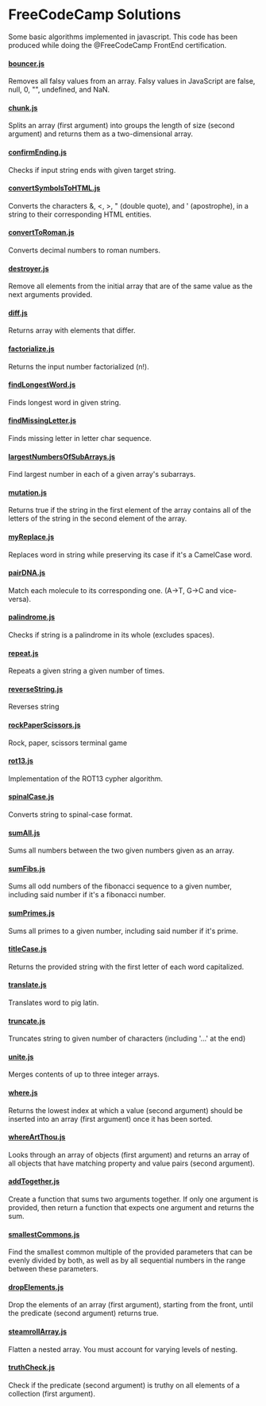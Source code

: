 # FreeCodeCamp Solutions
Some basic algorithms implemented in javascript.
This code has been produced while doing the @FreeCodeCamp FrontEnd certification.

#### [bouncer.js](https://github.com/Maslor/js-algorithms/blob/master/bouncer.js)
Removes all falsy values from an array. Falsy values in JavaScript are false, null, 0, "", undefined, and NaN.
#### [chunk.js](https://github.com/Maslor/js-algorithms/blob/master/chunk.js)
Splits an array (first argument) into groups the length of size (second argument) and returns them as a two-dimensional array.
#### [confirmEnding.js](https://github.com/Maslor/js-algorithms/blob/master/confirmEnding.js)
Checks if input string ends with given target string.
#### [convertSymbolsToHTML.js](https://github.com/Maslor/js-algorithms/blob/master/convertSymbolsToHTML.js)
Converts the characters &, <, >, " (double quote), and ' (apostrophe), in a string to their corresponding HTML entities.
#### [convertToRoman.js](https://github.com/Maslor/js-algorithms/blob/master/convertToRoman.js)
Converts decimal numbers to roman numbers.
#### [destroyer.js](https://github.com/Maslor/js-algorithms/blob/master/destroyer.js)
Remove all elements from the initial array that are of the same value as the next arguments provided.
#### [diff.js](https://github.com/Maslor/js-algorithms/blob/master/diff.js)
Returns array with elements that differ.
#### [factorialize.js](https://github.com/Maslor/js-algorithms/blob/master/factorialize.js)
Returns the input number factorialized (n!).
#### [findLongestWord.js](https://github.com/Maslor/js-algorithms/blob/master/findLongestWord.js)
Finds longest word in given string.
#### [findMissingLetter.js](https://github.com/Maslor/js-algorithms/blob/master/findMissingLetter.js)
Finds missing letter in letter char sequence.
#### [largestNumbersOfSubArrays.js](https://github.com/Maslor/js-algorithms/blob/master/largestNumbersOfSubArrays.js)
Find largest number in each of a given array's subarrays.
#### [mutation.js](https://github.com/Maslor/js-algorithms/blob/master/mutation.js)
Returns true if the string in the first element of the array contains all of the letters of the string in the second element of the array.
#### [myReplace.js](https://github.com/Maslor/js-algorithms/blob/master/myReplace.js)
Replaces word in string while preserving its case if it's a CamelCase word.
#### [pairDNA.js](https://github.com/Maslor/js-algorithms/blob/master/pairDNA.js)
Match each molecule to its corresponding one. (A->T, G->C and vice-versa).
#### [palindrome.js](https://github.com/Maslor/js-algorithms/blob/master/palindrome.js)
Checks if string is a palindrome in its whole (excludes spaces).
#### [repeat.js](https://github.com/Maslor/js-algorithms/blob/master/repeat.js)
Repeats a given string a given number of times.
#### [reverseString.js](https://github.com/Maslor/js-algorithms/blob/master/reverseString.js)
Reverses string
#### [rockPaperScissors.js](https://github.com/Maslor/js-algorithms/blob/master/rockPaperScissors.js)
Rock, paper, scissors terminal game
#### [rot13.js](https://github.com/Maslor/js-algorithms/blob/master/rot13.js)
Implementation of the ROT13 cypher algorithm.
#### [spinalCase.js](https://github.com/Maslor/js-algorithms/blob/master/spinalCase.js)
Converts string to spinal-case format.
#### [sumAll.js](https://github.com/Maslor/js-algorithms/blob/master/sumAll.js)
Sums all numbers between the two given numbers given as an array.
#### [sumFibs.js](https://github.com/Maslor/js-algorithms/blob/master/sumFibs.js)
Sums all odd numbers of the fibonacci sequence to a given number, including said number if it's a fibonacci number.
#### [sumPrimes.js](https://github.com/Maslor/js-algorithms/blob/master/sumPrimes.js)
Sums all primes to a given number, including said number if it's prime.
#### [titleCase.js](https://github.com/Maslor/js-algorithms/blob/master/titleCase.js)
Returns the provided string with the first letter of each word capitalized. 
#### [translate.js](https://github.com/Maslor/js-algorithms/blob/master/translate.js)
Translates word to pig latin.
#### [truncate.js](https://github.com/Maslor/js-algorithms/blob/master/truncate.js)
Truncates string to given number of characters (including '...' at the end)
#### [unite.js](https://github.com/Maslor/js-algorithms/blob/master/unite.js)
Merges contents of up to three integer arrays.
#### [where.js](https://github.com/Maslor/js-algorithms/blob/master/where.js)
Returns the lowest index at which a value (second argument) should be inserted into an array (first argument) once it has been sorted.
#### [whereArtThou.js](https://github.com/Maslor/js-algorithms/blob/master/whereArtThou.js)
Looks through an array of objects (first argument) and returns an array of all objects that have matching property and value pairs (second argument).
#### [addTogether.js](https://github.com/Maslor/js-algorithms/blob/master/addTogether.js)
Create a function that sums two arguments together. If only one argument is provided, then return a function that expects one argument and returns the sum.
#### [smallestCommons.js](https://github.com/Maslor/js-algorithms/blob/master/smallestCommons.js)
Find the smallest common multiple of the provided parameters that can be evenly divided by both, as well as by all sequential numbers in the range between these parameters.
#### [dropElements.js](https://github.com/Maslor/js-algorithms/blob/master/dropElements.js)
Drop the elements of an array (first argument), starting from the front, until the predicate (second argument) returns true.
#### [steamrollArray.js](https://github.com/Maslor/js-algorithms/blob/master/steamrollArray.js)
Flatten a nested array. You must account for varying levels of nesting.
#### [truthCheck.js](https://github.com/Maslor/js-algorithms/blob/master/truthCheck.js)
Check if the predicate (second argument) is truthy on all elements of a collection (first argument).